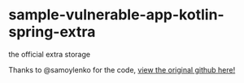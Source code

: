 # sample-vulnerable-app-kotlin-spring-extra

the official extra storage



Thanks to @samoylenko for the code, [view the original github here!](https://github.com/samoylenko/sample-vulnerable-app-kotlin-spring)
